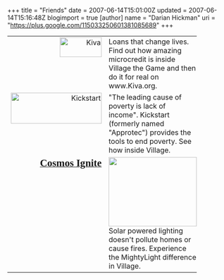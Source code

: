 +++
title = "Friends"
date = 2007-06-14T15:01:00Z
updated = 2007-06-14T15:16:48Z
blogimport = true 
[author]
	name = "Darian Hickman"
	uri = "https://plus.google.com/115033250601381085689"
+++

<table style="text-align: left; width: 430px;" border="0" cellpadding="2" cellspacing="2"><tbody><tr><td style="width: 110px; text-align: right; vertical-align: top;"><a href="http://www.kiva.org/"><img style="border: 0px solid ; width: 95px; height: 45px;" alt="Kiva" src="http://www.kiva.org/images/bannersmall.png" /></a></td><td style="width: 300px;">Loans that change lives. Find out how amazing microcredit is inside Village the Game and then do it for real on www.Kiva.org.</td></tr><tr><td style="width: 110px; text-align: right; vertical-align: top;"><a href="http://www.kickstart.org/"><img style="border: 0px solid ; width: 206px; height: 70px;" alt="Kickstart" src="http://www.kickstart.org/images/KLogo.png" /></a></td><td style="width: 300px;">"The leading cause of poverty is lack of income". Kickstart (formerly named "Approtec") provides the tools to end poverty.  See how inside Village.</td></tr><tr><td style="width: 110px; text-align: right; vertical-align: top;"><a href="http://www.cosmosignite.com/"><big style="font-weight: bold; font-family: Verdana;"><big>Cosmos Ignite</big></big></a></td><td style="width: 300px;"><img style="width: 200px; height: 157px;" alt="" src="http://www.cosmosignite.com/images/biggerlight.jpg" />Solar powered lighting doesn't pollute homes or cause fires.  Experience the MightyLight difference in Village. </td></tr></tbody></table>
